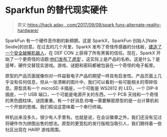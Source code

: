 # Sparkfun 的替代现实硬件

> 原文:[https://hack aday . com/2017/09/09/spark funs-alternate-reality-hardware/](https://hackaday.com/2017/09/09/sparkfuns-alternate-reality-hardware/)

SparkFun 有一个硬件恶作剧的新翅膀。这是 SparkX，SparkFun 创始人[Nate Seidle]的创意。在过去的几个月里，SparkX 发布了奇怪传感器的分线板，[建造了一个安全破解机器人](https://hackaday.com/2017/03/27/safe-cracking-is-nates-latest-rd-project/)，在 DEF CON 上获得了所有黑客的信任。现在，SparkX 开始了一个更奇怪的话题:[他们发布了*原型*](https://www.sparkfun.com/sparkx/blog/2465) 。这实际上是产品的名称。这是什么？是竖琴，硬件交替现实游戏。游戏、谜题和密码都被包装在一个奇怪的电子板里。

原型的产品页面就像你对一件益智电子产品的期望一样具有启发性。产品页面上几乎没有任何信息，但从一张清晰的图片中，我们可以看到一些可能相关的零碎信息。原型具有一个 microSD 卡插座，一个可能是 WS2812 的 LED，一个 DIP-8 插座，一个 USB 端口，一个可能是电源开关的东西，一个 PCB 天线和一个奇怪的黑色圆柱体。谜团重重。有一个好消息:你唯一需要解密原型的是一台计算机和一个开放的思维。我们假设这意味着一个串行终端。

样机出来没多久，很少有人手里有。也就是说，在会议徽章之外，我们还没有见过将硬件作为拼图出售的想法。原型的更宽松的发行版相当吸引人，我们期待着一些社区出现在 HARP 游戏周围。